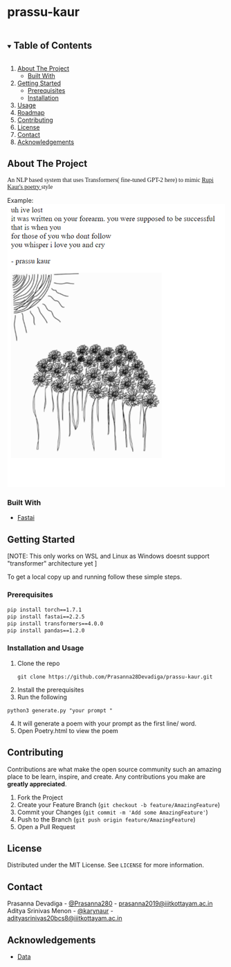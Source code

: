 # prassu-kaur

<!-- TABLE OF CONTENTS -->
<details open="open">
  <summary><h2 style="display: inline-block">Table of Contents</h2></summary>
  <ol>
    <li>
      <a href="#about-the-project">About The Project</a>
      <ul>
        <li><a href="#built-with">Built With</a></li>
      </ul>
    </li>
    <li>
      <a href="#getting-started">Getting Started</a>
      <ul>
        <li><a href="#prerequisites">Prerequisites</a></li>
        <li><a href="#installation">Installation</a></li>
      </ul>
    </li>
    <li><a href="#usage">Usage</a></li>
    <li><a href="#roadmap">Roadmap</a></li>
    <li><a href="#contributing">Contributing</a></li>
    <li><a href="#license">License</a></li>
    <li><a href="#contact">Contact</a></li>
    <li><a href="#acknowledgements">Acknowledgements</a></li>
  </ol>
</details>



<!-- ABOUT THE PROJECT -->
## About The Project
<p style="font-family:verdana"> An NLP based system that uses Transformers( fine-tuned GPT-2 here) to mimic <a href="https://www.littleinfinite.com/20-of-rupi-kaurs-best-poems/" >Rupi Kaur's poetry </a>style <br> </p>

Example: <br>
<img src ="example.png">

### Built With

* [Fastai](https://www.fast.ai/)

<!-- GETTING STARTED -->
## Getting Started

[NOTE: This only works on WSL and Linux as Windows doesnt support "transformer" architecture yet ] <br>

To get a local copy up and running follow these simple steps.

### Prerequisites
```
pip install torch==1.7.1
pip install fastai==2.2.5
pip install transformers==4.0.0
pip install pandas==1.2.0

```
### Installation and Usage

1. Clone the repo
   ```
   git clone https://github.com/Prasanna28Devadiga/prassu-kaur.git
   ```
2. Install the prerequisites
3. Run the following
```
python3 generate.py "your prompt "
```
4. It will generate a poem with your prompt as the first line/ word.
5. Open Poetry.html to view the poem


<!-- CONTRIBUTING -->
## Contributing

Contributions are what make the open source community such an amazing place to be learn, inspire, and create. Any contributions you make are **greatly appreciated**.

1. Fork the Project
2. Create your Feature Branch (`git checkout -b feature/AmazingFeature`)
3. Commit your Changes (`git commit -m 'Add some AmazingFeature'`)
4. Push to the Branch (`git push origin feature/AmazingFeature`)
5. Open a Pull Request



<!-- LICENSE -->
## License

Distributed under the MIT License. See `LICENSE` for more information.



<!-- CONTACT -->
## Contact

Prasanna Devadiga - [@Prasanna280](https://twitter.com/Prasanna280) - prasanna2019@iiitkottayam.ac.in <br>
Aditya Srinivas Menon - [@karynaur](https://twitter.com/MenonSrinivas) - adityasrinivas20bcs8@iiitkottayam.ac.in



<!-- ACKNOWLEDGEMENTS -->
## Acknowledgements

* [Data](https://github.com/kanhap99/rupikaur/tree/master/rupis)

